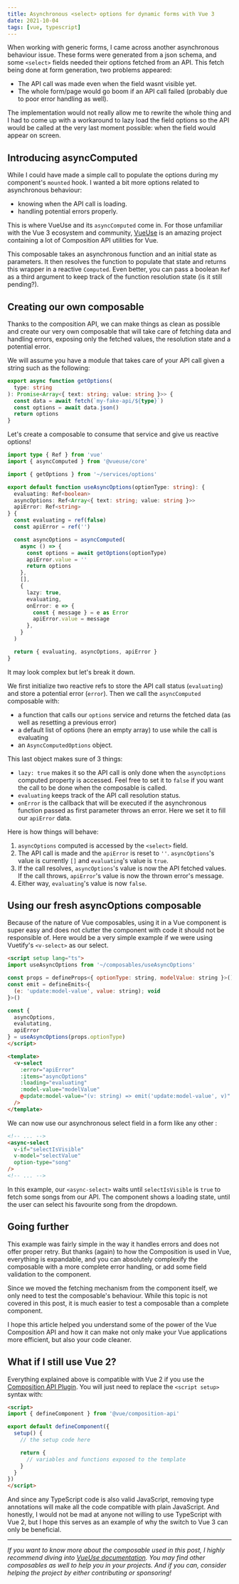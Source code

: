 ```yaml
---
title: Asynchronous <select> options for dynamic forms with Vue 3
date: 2021-10-04
tags: [vue, typescript]
---
```


When working with generic forms, I came across another asynchronous behaviour issue. These forms were generated from a json schema, and some `<select>` fields needed their options fetched from an API. This fetch being done at form generation, two problems appeared: 
- The API call was made even when the field wasnt visible yet.
- The whole form/page would go boom if an API call failed (probably due to poor error handling as well).

The implementation would not really allow me to rewrite the whole thing and I had to come up with a workaround to lazy load the field options so the API would be called at the very last moment possible: when the field would appear on screen.

## Introducing asyncComputed

While I could have made a simple call to populate the options during my component's `mounted` hook. I wanted a bit more options related to asynchronous behaviour:
- knowing when the API call is loading.
- handling potential errors properly.

This is where VueUse and its `asyncComputed` come in. For those unfamiliar with the Vue 3 ecosystem and community, [VueUse](https://vueuse.org/) is an amazing project containing a lot of Composition API utilities for Vue.

This composable takes an asynchronous function and an initial state as parameters. It then resolves the function to populate that state and returns this wrapper in a reactive `Computed`. Even better, you can pass a boolean `Ref` as a third argument to keep track of the function resolution state (is it still pending?).

## Creating our own composable

Thanks to the composition API, we can make things as clean as possible and create our very own composable that will take care of fetching data and handling errors, exposing only the fetched values, the resolution state and a potential error.

We will assume you have a module that takes care of your API call given a string such as the following:

```ts title=src/services/options.ts
export async function getOptions(
  type: string
): Promise<Array<{ text: string; value: string }>> {
  const data = await fetch(`my-fake-api/${type}`)
  const options = await data.json()
  return options
}
```

Let's create a composable to consume that service and give us reactive options!

```ts title=src/composables/useAsyncOptions.ts
import type { Ref } from 'vue'
import { asyncComputed } from '@vueuse/core'

import { getOptions } from '~/services/options'

export default function useAsyncOptions(optionType: string): {
  evaluating: Ref<boolean>
  asyncOptions: Ref<Array<{ text: string; value: string }>>
  apiError: Ref<string>
} {
  const evaluating = ref(false)
  const apiError = ref('')

  const asyncOptions = asyncComputed(
    async () => {
      const options = await getOptions(optionType)
      apiError.value = ''
      return options
    },
    [],
    {
      lazy: true,
      evaluating,
      onError: e => {
        const { message } = e as Error
        apiError.value = message
      },
    }
  )

  return { evaluating, asyncOptions, apiError }
}
```

It may look complex but let's break it down.

We first initialize two reactive refs to store the API call status (`evaluating`) and store a potential error (`error`).
Then we call the `asyncComputed` composable with:
- a function that calls our `options` service and returns the fetched data (as well as resetting a previous error)
- a default list of options (here an empty array) to use while the call is evaluating
- an `AsyncComputedOptions` object.

This last object makes sure of 3 things:
- `lazy: true` makes it so the API call is only done when the `asyncOptions` computed property is accessed. Feel free to set it to `false` if you want the call to be done when the composable is called.
- `evaluating` keeps track of the API call resolution status.
- `onError` is the callback that will be executed if the asynchronous function passed as first parameter throws an error. Here we set it to fill our `apiError` data.

Here is how things will behave:
1. `asyncOptions` computed is accessed by the `<select>` field.
2. The API call is made and the `apiError` is reset to `''`. `asyncOptions`'s value is currently `[]` and `evaluating`'s value is `true`.
3. If the call resolves, `asyncOptions`'s value is now the API fetched values. If the call throws, `apiError`'s value is now the thrown error's message.
4. Either way, `evaluating`'s value is now `false`.

## Using our fresh asyncOptions composable

Because of the nature of Vue composables, using it in a Vue component is super easy and does not clutter the component with code it should not be responsible of. Here would be a very simple example if we were using Vuetify's `<v-select>` as our select.

```html title=src/components/AsyncSelect.vue
<script setup lang="ts">
import useAsyncOptions from '~/composables/useAsyncOptions'

const props = defineProps<{ optionType: string, modelValue: string }>()
const emit = defineEmits<{
  (e: 'update:model-value', value: string); void
}>()

const { 
  asyncOptions, 
  evalutating, 
  apiError 
} = useAsyncOptions(props.optionType)
</script>

<template>
  <v-select
    :error="apiError"
    :items="asyncOptions"
    :loading="evaluating"
    :model-value="modelValue"
    @update:model-value="(v: string) => emit('update:model-value', v)"
  />
</template>
```

We can now use our asynchronous select field in a form like any other :

```html
<!-- ... -->
<async-select
  v-if="selectIsVisible"
  v-model="selectValue"
  option-type="song"
/>
<!-- ... -->
```

In this example, our `<async-select>` waits until `selectIsVisible` is `true` to fetch some songs from our API. The component shows a loading state, until the user can select his favourite song from the dropdown. 

## Going further

This example was fairly simple in the way it handles errors and does not offer proper retry. But thanks (again) to how the Composition is used in Vue, everything is expandable, and you can absolutely complexify the composable with a more complete error handling, or add some field validation to the component.

Since we moved the fetching mechanism from the component itself, we only need to test the composable's behaviour. While this topic is not covered in this post, it is much easier to test a composable than a complete component.

I hope this article helped you understand some of the power of the Vue Composition API and how it can make not only make your Vue applications more efficient, but also your code cleaner.

## What if I still use Vue 2?

Everything explained above is compatible with Vue 2 if you use the [Composition API Plugin](https://github.com/vuejs/composition-api). You will just need to replace the `<script setup>` syntax with:

```html
<script>
import { defineComponent } from '@vue/composition-api'

export default defineComponent({
  setup() {
    // the setup code here

    return {
      // variables and functions exposed to the template
    }
  }
})
</script>
```
And since any TypeScript code is also valid JavaScript, removing type annotations will make all the code compatible with plain JavaScript. And honestly, I would not be mad at anyone not willing to use TypeScript with Vue 2, but I hope this serves as an example of why the switch to Vue 3 can only be beneficial.

---

_If you want to know more about the composable used in this post, I highly recommend diving into [VueUse documentation](https://vueuse.org/core/asynccomputed). You may find other composables as well to help you in your projects. And if you can, consider helping the project by either contributing or sponsoring!_